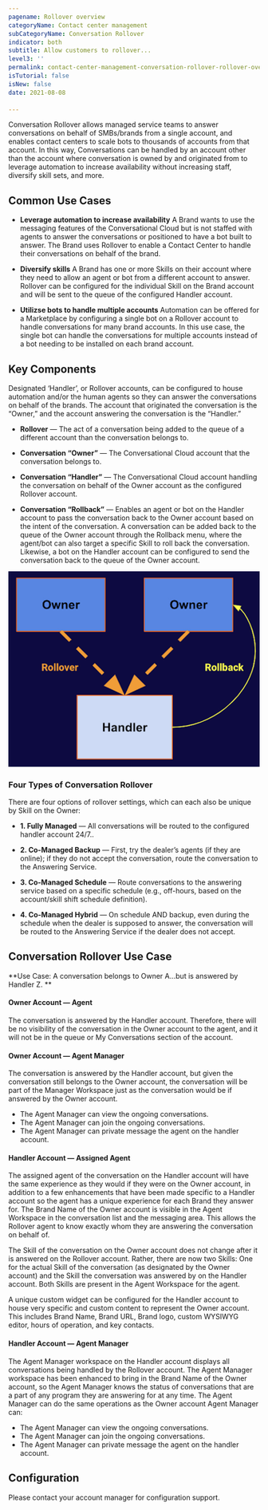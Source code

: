 ```yaml
---
pagename: Rollover overview
categoryName: Contact center management
subCategoryName: Conversation Rollover
indicator: both
subtitle: Allow customers to rollover...
level3: ''
permalink: contact-center-management-conversation-rollover-rollover-overview.html
isTutorial: false
isNew: false
date: 2021-08-08 

---
```

Conversation Rollover allows managed service teams to answer conversations on behalf of SMBs/brands from a single account, and enables contact centers to scale bots to thousands of accounts from that account.  In this way, Conversations can be handled by an account other than the account where conversation is owned by and originated from to leverage automation to increase availability without increasing staff, diversify skill sets, and more. 

## Common Use Cases
* **Leverage automation to increase availability** A Brand wants to use the messaging features of the Conversational Cloud but is not staffed with agents to answer the conversations or positioned to have a bot built to answer. The Brand uses Rollover to enable a Contact Center to handle their conversations on behalf of the brand. 

* **Diversify skills** A Brand has one or more Skills on their account where they need to allow an agent or bot from a different account to answer. Rollover can be configured for the individual Skill on the Brand account and will be sent to the queue of the configured Handler account. 

* **Utilizse bots to handle multiple accounts** Automation can be offered for a Marketplace by configuring a single bot on a Rollover account to handle conversations for many brand accounts. In this use case, the single bot can handle the conversations for multiple accounts instead of a bot needing to be installed on each brand account.

## Key Components
Designated ‘Handler’, or Rollover accounts, can be configured to house automation and/or the human agents so they can answer the conversations on behalf of the brands. The account that originated the conversation is the “Owner,” and the account answering the conversation is the “Handler.” 

* **Rollover** — The act of a conversation being added to the queue of a different account than the conversation belongs to. 

* **Conversation “Owner”** — The Conversational Cloud account that the conversation belongs to. 

* **Conversation “Handler”** — The Conversational Cloud account handling the conversation on behalf of the Owner account as the configured Rollover account.

* **Conversation “Rollback”** — Enables an agent or bot on the Handler account to pass the conversation back to the Owner account based on the intent of the conversation. A conversation can be added back to the queue of the Owner account through the Rollback menu, where the agent/bot can also target a specific Skill to roll back the conversation. Likewise, a bot on the Handler account can be configured to send the conversation back to the queue of the Owner account. 

![](/img/rollover-overview-1.png)

### Four Types of Conversation Rollover 
There are four options of rollover settings, which can each also be unique by Skill on the Owner:

* **1. Fully Managed** — All conversations will be routed to the configured handler account 24/7..
 
* **2. Co-Managed Backup** — First, try the dealer’s agents (if they are online); if they do not accept the conversation, route the conversation to the Answering Service. 
 
* **3. Co-Managed Schedule** — Route conversations to the answering service based on a specific schedule (e.g., off-hours, based on the account/skill shift schedule definition).
 
* **4. Co-Managed Hybrid** — On schedule AND backup, even during the schedule when the dealer is supposed to answer, the conversation will be routed to the Answering Service if the dealer does not accept.
 
## Conversation Rollover Use Case

**Use Case: A conversation belongs to Owner A...but is answered by Handler Z. **

#### Owner Account — Agent
The conversation is answered by the Handler account. Therefore, there will be no visibility of the conversation in the Owner account to the agent, and it will not be in the queue or My Conversations section of the account.  

#### Owner Account — Agent Manager
The conversation is answered by the Handler account, but given the conversation still belongs to the Owner account, the conversation will be part of the Manager Workspace just as the conversation would be if answered by the Owner account.  
 
* The Agent Manager can view the ongoing conversations.
* The Agent Manager can join the ongoing conversations. 
* The Agent Manager can private message the agent on the handler account. 

#### Handler Account — Assigned Agent
The assigned agent of the conversation on the Handler account will have the same experience as they would if they were on the Owner account, in addition to a few enhancements that have been made specific to a Handler account so the agent has a unique experience for each Brand they answer for. 
The Brand Name of the Owner account is visible in the Agent Workspace in the conversation list and the messaging area. This allows the Rollover agent to know exactly whom they are answering the conversation on behalf of.

The Skill of the conversation on the Owner account does not change after it is answered on the Rollover account. Rather, there are now two Skills: One for the actual Skill of the conversation (as designated by the Owner account) and the Skill the conversation was answered by on the Handler account. Both Skills are present in the Agent Workspace for the agent. 

A unique custom widget can be configured for the Handler account to house very specific and custom content to represent the Owner account. This includes Brand Name, Brand URL, Brand logo, custom WYSIWYG editor, hours of operation, and key contacts. 

#### Handler Account — Agent Manager

The Agent Manager workspace on the Handler account displays all conversations being handled by the Rollover account. The Agent Manager workspace has been enhanced to bring in the Brand Name of the Owner account, so the Agent Manager knows the status of conversations that are a part of any program they are answering for at any time. The Agent Manager can do the same operations as the Owner account Agent Manager can:

* The Agent Manager can view the ongoing conversations.
* The Agent Manager can join the ongoing conversations. 
* The Agent Manager can private message the agent on the handler account. 

## Configuration
Please contact your account manager for configuration support. 

